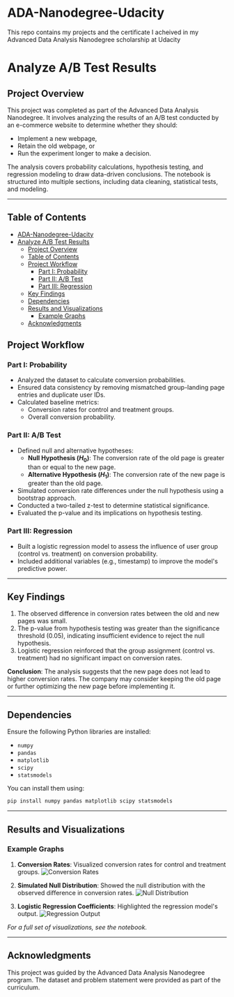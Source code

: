 # ADA-Nanodegree-Udacity
This repo contains my projects and the certificate I acheived in my Advanced Data Analysis Nanodegree scholarship at Udacity


# Analyze A/B Test Results

## Project Overview

This project was completed as part of the Advanced Data Analysis Nanodegree. It involves analyzing the results of an A/B test conducted by an e-commerce website to determine whether they should:

- Implement a new webpage,
- Retain the old webpage, or
- Run the experiment longer to make a decision.

The analysis covers probability calculations, hypothesis testing, and regression modeling to draw data-driven conclusions. The notebook is structured into multiple sections, including data cleaning, statistical tests, and modeling.

---

## Table of Contents

- [ADA-Nanodegree-Udacity](#ada-nanodegree-udacity)
- [Analyze A/B Test Results](#analyze-ab-test-results)
  - [Project Overview](#project-overview)
  - [Table of Contents](#table-of-contents)
  - [Project Workflow](#project-workflow)
    - [Part I: Probability](#part-i-probability)
    - [Part II: A/B Test](#part-ii-ab-test)
    - [Part III: Regression](#part-iii-regression)
  - [Key Findings](#key-findings)
  - [Dependencies](#dependencies)
  - [Results and Visualizations](#results-and-visualizations)
    - [Example Graphs](#example-graphs)
  - [Acknowledgments](#acknowledgments)



## Project Workflow

### Part I: Probability

- Analyzed the dataset to calculate conversion probabilities.
- Ensured data consistency by removing mismatched group-landing page entries and duplicate user IDs.
- Calculated baseline metrics:
  - Conversion rates for control and treatment groups.
  - Overall conversion probability.

### Part II: A/B Test

- Defined null and alternative hypotheses:
  - **Null Hypothesis ($H_0$)**: The conversion rate of the old page is greater than or equal to the new page.
  - **Alternative Hypothesis ($H_1$)**: The conversion rate of the new page is greater than the old page.
- Simulated conversion rate differences under the null hypothesis using a bootstrap approach.
- Conducted a two-tailed z-test to determine statistical significance.
- Evaluated the p-value and its implications on hypothesis testing.

### Part III: Regression

- Built a logistic regression model to assess the influence of user group (control vs. treatment) on conversion probability.
- Included additional variables (e.g., timestamp) to improve the model's predictive power.

---

## Key Findings

1. The observed difference in conversion rates between the old and new pages was small.
2. The p-value from hypothesis testing was greater than the significance threshold (0.05), indicating insufficient evidence to reject the null hypothesis.
3. Logistic regression reinforced that the group assignment (control vs. treatment) had no significant impact on conversion rates.

**Conclusion**: The analysis suggests that the new page does not lead to higher conversion rates. The company may consider keeping the old page or further optimizing the new page before implementing it.

---

## Dependencies

Ensure the following Python libraries are installed:

- `numpy`
- `pandas`
- `matplotlib`
- `scipy`
- `statsmodels`
  
You can install them using:
```bash
pip install numpy pandas matplotlib scipy statsmodels
```

---

## Results and Visualizations

### Example Graphs

1. **Conversion Rates**: Visualized conversion rates for control and treatment groups.
   ![Conversion Rates](graphs/conversion_rates.png)

2. **Simulated Null Distribution**: Showed the null distribution with the observed difference in conversion rates.
   ![Null Distribution](graphs/null_distribution.png)

3. **Logistic Regression Coefficients**: Highlighted the regression model's output.
   ![Regression Output](graphs/regression_coefficients.png)

_For a full set of visualizations, see the notebook._

---

## Acknowledgments

This project was guided by the Advanced Data Analysis Nanodegree program. The dataset and problem statement were provided as part of the curriculum.

